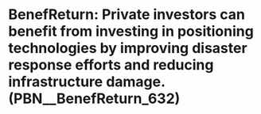 # BenefReturn: __Private investors can benefit from investing in positioning technologies by improving disaster response efforts and reducing infrastructure damage.__ (PBN__BenefReturn_632)

